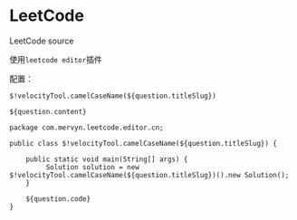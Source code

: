 # LeetCode
LeetCode source

使用`leetcode editor`插件

配置：
```
$!velocityTool.camelCaseName(${question.titleSlug})
```
```
${question.content}

package com.mervyn.leetcode.editor.cn;

public class $!velocityTool.camelCaseName(${question.titleSlug}) {

    public static void main(String[] args) {
         Solution solution = new $!velocityTool.camelCaseName(${question.titleSlug})().new Solution();
    }
    
    ${question.code}
}
```